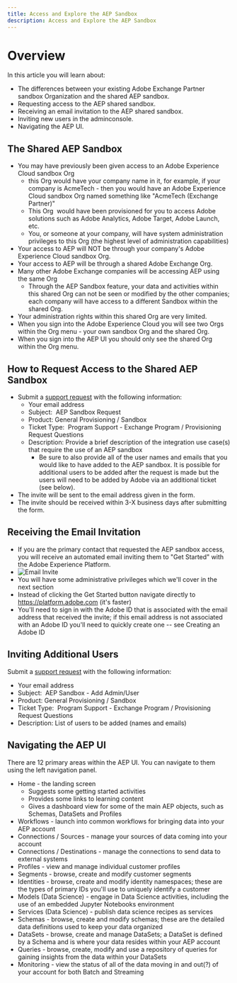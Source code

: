 ```yaml
---
title: Access and Explore the AEP Sandbox
description: Access and Explore the AEP Sandbox
---
```


# Overview

In this article you will learn about:

* The differences between your existing Adobe Exchange Partner sandbox Organization and the shared AEP sandbox.
* Requesting access to the AEP shared sandbox.
* Receiving an email invitation to the AEP shared sandbox.
* Inviting new users in the adminconsole.
* Navigating the AEP UI.

## The Shared AEP Sandbox

* You may have previously been given access to an Adobe Experience Cloud sandbox Org
  * this Org would have your company name in it, for example, if your company is AcmeTech - then you would have an Adobe Experience Cloud sandbox Org named something like "AcmeTech (Exchange Partner)"
  * This Org  would have been provisioned for you to access Adobe solutions such as Adobe Analytics, Adobe Target, Adobe Launch, etc.
  * You, or someone at your company, will have system administration privileges to this Org (the highest level of administration capabilities)
* Your access to AEP will NOT be through your company's Adobe Experience Cloud sandbox Org.
* Your access to AEP will be through a shared Adobe Exchange Org.
* Many other Adobe Exchange companies will be accessing AEP using the same Org
  * Through the AEP Sandbox feature, your data and activities within this shared Org can not be seen or modified by the other companies; each company will have access to a different Sandbox within the shared Org.
* Your administration rights within this shared Org are very limited.
* When you sign into the Adobe Experience Cloud you will see two Orgs within the Org menu - your own sandbox Org and the shared Org.
* When you sign into the AEP UI you should only see the shared Org within the Org menu.

## How to Request Access to the Shared AEP Sandbox

* Submit a [support request](https://adobeexchangeec.zendesk.com/hc/en-us/requests/new) with the following information:
  * Your email address
  * Subject:  AEP Sandbox Request
  * Product: General Provisioning / Sandbox
  * Ticket Type:  Program Support - Exchange Program / Provisioning Request Questions
  * Description: Provide a brief description of the integration use case(s) that require the use of an AEP sandbox
    * Be sure to also provide all of the user names and emails that you would like to have added to the AEP sandbox. It is possible for additional users to be added after the request is made but the users will need to be added by Adobe via an additional ticket (see below).
* The invite will be sent to the email address given in the form.
* The invite should be received within 3-X business days after submitting the form.

## Receiving the Email Invitation 

* If you are the primary contact that requested the AEP sandbox access, you will receive an automated email inviting them to "Get Started" with the Adobe Experience Platform.
 * ![Email Invite](profile-ingestion/images/email-invite.png)
* You will have some administrative privileges which we'll cover in the next section
* Instead of clicking the Get Started button navigate directly to https://platform.adobe.com (it's faster)
* You'll need to sign in with the Adobe ID that is associated with the email address that received the invite; if this email address is not associated with an Adobe ID you'll need to quickly create one -- see Creating an Adobe ID

## Inviting Additional Users

Submit a [support request](https://adobeexchangeec.zendesk.com/hc/en-us/requests/new) with the following information:

  * Your email address
  * Subject:  AEP Sandbox - Add Admin/User
  * Product: General Provisioning / Sandbox
  * Ticket Type:  Program Support - Exchange Program / Provisioning Request Questions
  * Description: List of users to be added (names and emails)

## Navigating the AEP UI

There are 12 primary areas within the AEP UI. You can navigate to them using the left navigation panel.

* Home - the landing screen
  * Suggests some getting started activities
  * Provides some links to learning content
  * Gives a dashboard view for some of the main AEP objects, such as Schemas, DataSets and Profiles
* Workflows - launch into common workflows for bringing data into your AEP account
* Connections / Sources - manage your sources of data coming into your account
* Connections / Destinations - manage the connections to send data to external systems
* Profiles - view and manage individual customer profiles
* Segments - browse, create and modify customer segments
* Identities - browse, create and modify identity namespaces; these are the types of primary IDs you'll use to uniquely identify a customer
* Models (Data Science) - engage in Data Science activities, including the use of an embedded Jupyter Notebooks environment
* Services (Data Science) - publish data science recipes as services
* Schemas - browse, create and modify schemas; these are the detailed data definitions used to keep your data organized
* DataSets - browse, create and manage DataSets; a DataSet is defined by a Schema and is where your data resides within your AEP account
* Queries - browse, create, modify and use a repository of queries for gaining insights from the data within your DataSets
* Monitoring - view the status of all of the data moving in and out(?) of your account for both Batch and Streaming